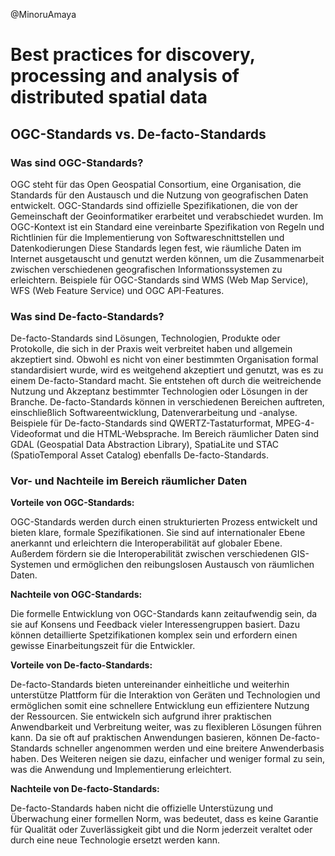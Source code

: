 @MinoruAmaya

# Best practices for discovery, processing and analysis of distributed spatial data
## OGC-Standards vs. De-facto-Standards


### Was sind OGC-Standards?

OGC steht für das Open Geospatial Consortium, eine Organisation, die Standards für den Austausch und die Nutzung von geografischen Daten entwickelt. OGC-Standards sind offizielle Spezifikationen, die von der Gemeinschaft der Geoinformatiker erarbeitet und verabschiedet wurden. Im OGC-Kontext ist ein Standard eine vereinbarte Spezifikation von Regeln und Richtlinien für die Implementierung von Softwareschnittstellen und Datenkodierungen Diese Standards legen fest, wie räumliche Daten im Internet ausgetauscht und genutzt werden können, um die Zusammenarbeit zwischen verschiedenen geografischen Informationssystemen zu erleichtern. Beispiele für OGC-Standards sind WMS (Web Map Service), WFS (Web Feature Service) und OGC API-Features.


### Was sind De-facto-Standards?

De-facto-Standards sind Lösungen, Technologien, Produkte oder Protokolle, die sich in der Praxis weit verbreitet haben und allgemein akzeptiert sind. Obwohl es nicht von einer bestimmten Organisation formal standardisiert wurde, wird es weitgehend akzeptiert und genutzt, was es zu einem De-facto-Standard macht. Sie entstehen oft durch die weitreichende Nutzung und Akzeptanz bestimmter Technologien oder Lösungen in der Branche. De-facto-Standards können in verschiedenen Bereichen auftreten, einschließlich Softwareentwicklung, Datenverarbeitung und -analyse. Beispiele für De-facto-Standards sind QWERTZ-Tastaturformat, MPEG-4-Videoformat und die HTML-Websprache. Im Bereich räumlicher Daten sind GDAL (Geospatial Data Abstraction Library), SpatiaLite und STAC (SpatioTemporal Asset Catalog) ebenfalls De-facto-Standards.


### Vor- und Nachteile im Bereich räumlicher Daten
**Vorteile von OGC-Standards:**

OGC-Standards werden durch einen strukturierten Prozess entwickelt und bieten klare, formale Spezifikationen. Sie sind auf internationaler Ebene anerkannt und erleichtern die Interoperabilität auf globaler Ebene. Außerdem fördern sie die Interoperabilität zwischen verschiedenen GIS-Systemen und ermöglichen den reibungslosen Austausch von räumlichen Daten.

**Nachteile von OGC-Standards:**

Die formelle Entwicklung von OGC-Standards kann zeitaufwendig sein, da sie auf Konsens und Feedback vieler Interessengruppen basiert. Dazu können detaillierte Spetzifikationen komplex sein und erfordern einen gewisse Einarbeitungszeit für die Entwickler.

**Vorteile von De-facto-Standards:**

De-facto-Standards bieten untereinander einheitliche und weiterhin unterstütze Plattform für die Interaktion von Geräten und Technologien und ermöglichen somit eine schnellere Entwicklung eun effizientere Nutzung der Ressourcen. Sie entwickeln sich aufgrund ihrer praktischen Anwendbarkeit und Verbreitung weiter, was zu flexibleren Lösungen führen kann. Da sie oft auf praktischen Anwendungen basieren, können De-facto-Standards schneller angenommen werden und eine breitere Anwenderbasis haben. Des Weiteren neigen sie dazu, einfacher und weniger formal zu sein, was die Anwendung und Implementierung erleichtert.


**Nachteile von De-facto-Standards:**

De-facto-Standards haben nicht die offizielle Unterstüzung und Überwachung einer formellen Norm, was bedeutet, dass es keine Garantie für Qualität oder Zuverlässigkeit gibt und die Norm jederzeit veraltet oder durch eine neue Technologie ersetzt werden kann.




















